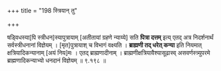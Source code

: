 +++
title = "198 स्त्रियान् तु"

+++

षड्विधस्या[पि स्त्रीधन]स्यापुत्रायाम् [अतीतायां ग्रहणे न्याय्ये] सति **पित्रा दत्तम्** इत्य् एतद् अत्र निदर्शनार्थं सर्वस्त्रीधनानां विज्ञेयम् । [मृत]पुत्रायाश् च विभागं वक्ष्यति । **ब्राह्मणी तद् धरेत् कन्या** इति नियमात् क्षत्रियादिकन्यानाम् [अयं निय]मः । एतद् ब्राह्मणादीनाम् । ब्राह्मणीक्षत्रियावैश्यासूढास्व् असवर्णस्त्र्युपरमे ब्राह्मणादिकन्याभ्यो धनदानं विज्ञेयम् ॥ ९.१९८ ॥